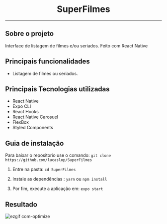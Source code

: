 <!--Cabeçalho-->
<h1 align="center">
 SuperFilmes
</h1>

<hr/>

## Sobre o projeto
Interface de listagem de filmes e/ou seriados. Feito com React Native

## Principais funcionalidades
* Listagem de filmes ou seriados.

## Principais Tecnologias utilizadas

* React Native
* Expo CLI
* React Hooks
* React Native Carosuel
* FlexBox
* Styled Components

## Guia de instalação

Para baixar o repositorio use o comando: `git clone https://github.com/lucaslop/SuperFilmes`

1. Entre na pasta: `cd SuperFilmes`

2. Instale as dependências : `yarn` ou `npm install`

3. Por fim, execute a aplicação em: `expo start`


## Resultado
  ![ezgif com-optimize](https://user-images.githubusercontent.com/38164895/88240393-58ad5200-cc5d-11ea-8ef7-3c3c1ce7fbae.gif)




